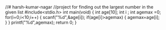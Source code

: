 //# harsh-kumar-nagar
//project for finding out the largest number in the given list
#include<stdio.h>
int main(void)
{
	int age[10];
	int i ;
	int agemax =0;
	for(i=0;i<10;i++)
	{
		scanf("%d",&age[i]);
		if(age[i]>agemax)
		{
			agemax=age[i];
		}
	}
	printf("%d",agemax);
	return 0;
}
